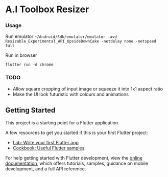 # A.I Toolbox Resizer

### Usage

Run emulator
`~/Android/Sdk/emulator/emulator -avd Resizable_Experimental_API_UpsideDownCake -netdelay none -netspeed full`

Run in browser

`flutter run -d chrome`

### TODO

- Allow square cropping of input image or squeeze it into 1x1 aspect ratio
- Make the UI look futuristic with colours and animations

## Getting Started

This project is a starting point for a Flutter application.

A few resources to get you started if this is your first Flutter project:

- [Lab: Write your first Flutter app](https://docs.flutter.dev/get-started/codelab)
- [Cookbook: Useful Flutter samples](https://docs.flutter.dev/cookbook)

For help getting started with Flutter development, view the
[online documentation](https://docs.flutter.dev/), which offers tutorials,
samples, guidance on mobile development, and a full API reference.
